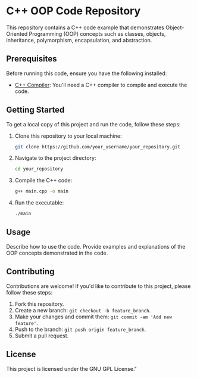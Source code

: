 # C++ OOP Code Repository

This repository contains a C++ code example that demonstrates Object-Oriented Programming (OOP) concepts such as classes, objects, inheritance, polymorphism, encapsulation, and abstraction.

## Prerequisites

Before running this code, ensure you have the following installed:

- [C++ Compiler](https://github.com/AbhiSince2k/KLECPP.git): You'll need a C++ compiler to compile and execute the code.

## Getting Started

To get a local copy of this project and run the code, follow these steps:

1. Clone this repository to your local machine:

    ```bash
    git clone https://github.com/your_username/your_repository.git
    ```

2. Navigate to the project directory:

    ```bash
    cd your_repository
    ```

3. Compile the C++ code:

    ```bash
    g++ main.cpp -o main
    ```

4. Run the executable:

    ```bash
    ./main
    ```

## Usage

Describe how to use the code. Provide examples and explanations of the OOP concepts demonstrated in the code.

## Contributing

Contributions are welcome! If you'd like to contribute to this project, please follow these steps:

1. Fork this repository.
2. Create a new branch: `git checkout -b feature_branch`.
3. Make your changes and commit them: `git commit -am 'Add new feature'`.
4. Push to the branch: `git push origin feature_branch`.
5. Submit a pull request.

## License

This project is licensed under the GNU GPL License."
